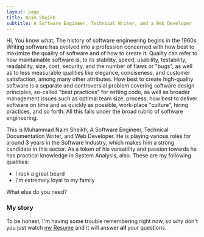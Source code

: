 ```yaml
---
layout: page
title: Naim Sheikh
subtitle: A Software Engineer, Technical Writer, and a Web Developer
---
```


Hi, You know what, The history of software engineering begins in the 1960s. Writing software has evolved into a profession concerned with how best to maximize the quality of software and of how to create it. Quality can refer to how maintainable software is, to its stability, speed, usability, testability, readability, size, cost, security, and the number of flaws or "bugs", as well as to less measurable qualities like elegance, conciseness, and customer satisfaction, among many other attributes. How best to create high-quality software is a separate and controversial problem covering software design principles, so-called "best practices" for writing code, as well as broader management issues such as optimal team size, process, how best to deliver software on time and as quickly as possible, work-place "culture", hiring practices, and so forth. All this falls under the broad rubric of software engineering.

This is Muhammad Naim Sheikh, A Software Engineer, Technical Documentation Writer, and Web Developer. He is playing various roles for around 3 years in the Software Industry, which makes him a strong candidate in this sector. As a token of his versatility and passion towards he has practical knowledge in System Analysis, also.
These are my following qualities: 
- I rock a great beard
- I'm extremely loyal to my family

What else do you need?

### My story

To be honest, I'm having some trouble remembering right now, so why don't you just watch [my Resume](https://github.com/naiemsheikh/naiemsheikh/raw/main/Naim_Sheikh.pdf) and it will answer **all** your questions.
